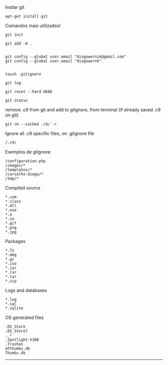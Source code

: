 Instlar git

    apt-get install git
    
Comandos mais utilizados!

    git init

    git add -A .


    git config --global user.email "diogowernik@gmail.com"
    git config --global user.email "diogowernk"


    touch .gitignore

    git log

    git reset --hard HEAD

    git status
    
remove .c9 from git and add to gitgnore, from terminal (if already saved .c9 on git)

    git rm --cached .c9/ -r

Ignore all .c9 specific files, on .gitgnore file

    /.c9/
    
Exemplos de gitgnore:

    /configuration.php
    /images/*
    /templates/*
    /carvalho-diogo/*
    /tmp/*


Compiled source

    *.com
    *.class
    *.dll
    *.exe
    *.o
    *.so
    *.gif
    *.png
    *.jpg

Packages

    *.7z
    *.dmg
    *.gz
    *.iso
    *.jar
    *.rar
    *.tar
    *.zip

Logs and databases

    *.log
    *.sql
    *.sqlite

OS generated files

    .DS_Store
    .DS_Store?
    ._*
    .Spotlight-V100
    .Trashes
    ehthumbs.db
    Thumbs.db

----

